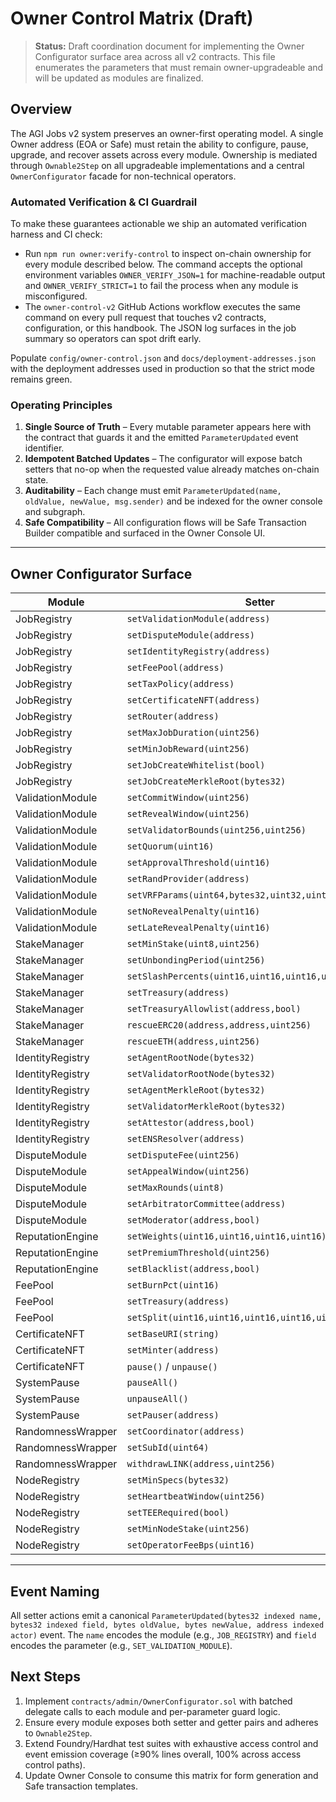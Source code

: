 # Owner Control Matrix (Draft)

> **Status:** Draft coordination document for implementing the Owner Configurator surface area across all v2 contracts. This file enumerates the parameters that must remain owner-upgradeable and will be updated as modules are finalized.

## Overview

The AGI Jobs v2 system preserves an owner-first operating model. A single Owner address (EOA or Safe) must retain the ability to configure, pause, upgrade, and recover assets across every module. Ownership is mediated through `Ownable2Step` on all upgradeable implementations and a central `OwnerConfigurator` facade for non-technical operators.

### Automated Verification & CI Guardrail

To make these guarantees actionable we ship an automated verification harness and CI check:

- Run `npm run owner:verify-control` to inspect on-chain ownership for every module described below. The command accepts the optional environment variables `OWNER_VERIFY_JSON=1` for machine-readable output and `OWNER_VERIFY_STRICT=1` to fail the process when any module is misconfigured.
- The `owner-control-v2` GitHub Actions workflow executes the same command on every pull request that touches v2 contracts, configuration, or this handbook. The JSON log surfaces in the job summary so operators can spot drift early.

Populate `config/owner-control.json` and `docs/deployment-addresses.json` with the deployment addresses used in production so that the strict mode remains green.

### Operating Principles

1. **Single Source of Truth** – Every mutable parameter appears here with the contract that guards it and the emitted `ParameterUpdated` event identifier.
2. **Idempotent Batched Updates** – The configurator will expose batch setters that no-op when the requested value already matches on-chain state.
3. **Auditability** – Each change must emit `ParameterUpdated(name, oldValue, newValue, msg.sender)` and be indexed for the owner console and subgraph.
4. **Safe Compatibility** – All configuration flows will be Safe Transaction Builder compatible and surfaced in the Owner Console UI.

---

## Owner Configurator Surface

| Module | Setter | Parameter | Units / Notes |
| ------ | ------ | --------- | ------------- |
| JobRegistry | `setValidationModule(address)` | Validation module proxy | address |
| JobRegistry | `setDisputeModule(address)` | Dispute module proxy | address |
| JobRegistry | `setIdentityRegistry(address)` | Identity registry | address |
| JobRegistry | `setFeePool(address)` | Fee pool address | address |
| JobRegistry | `setTaxPolicy(address)` | Tax policy contract | address |
| JobRegistry | `setCertificateNFT(address)` | Certificate NFT contract | address |
| JobRegistry | `setRouter(address)` | Jobs router | address |
| JobRegistry | `setMaxJobDuration(uint256)` | Upper bound in seconds | uint256 |
| JobRegistry | `setMinJobReward(uint256)` | Minimum payment amount | uint256 |
| JobRegistry | `setJobCreateWhitelist(bool)` | Toggle allowlist | bool |
| JobRegistry | `setJobCreateMerkleRoot(bytes32)` | Allowlist root | bytes32 |
| ValidationModule | `setCommitWindow(uint256)` | Seconds | uint256 |
| ValidationModule | `setRevealWindow(uint256)` | Seconds | uint256 |
| ValidationModule | `setValidatorBounds(uint256,uint256)` | min,max committee | uint256 |
| ValidationModule | `setQuorum(uint16)` | Percentage (basis points) | uint16 |
| ValidationModule | `setApprovalThreshold(uint16)` | Percentage (basis points) | uint16 |
| ValidationModule | `setRandProvider(address)` | Randomness provider | address |
| ValidationModule | `setVRFParams(uint64,bytes32,uint32,uint16)` | subId,keyHash,gasLimit,confirmations | mixed |
| ValidationModule | `setNoRevealPenalty(uint16)` | Basis points | uint16 |
| ValidationModule | `setLateRevealPenalty(uint16)` | Basis points | uint16 |
| StakeManager | `setMinStake(uint8,uint256)` | Role => stake amount | uint256 |
| StakeManager | `setUnbondingPeriod(uint256)` | Seconds | uint256 |
| StakeManager | `setSlashPercents(uint16,uint16,uint16,uint16,uint16)` | bps per offense | uint16 |
| StakeManager | `setTreasury(address)` | Treasury receiver | address |
| StakeManager | `setTreasuryAllowlist(address,bool)` | Access control | address,bool |
| StakeManager | `rescueERC20(address,address,uint256)` | Token, to, amount | addresses,uint256 |
| StakeManager | `rescueETH(address,uint256)` | Recipient, amount | address,uint256 |
| IdentityRegistry | `setAgentRootNode(bytes32)` | ENS node | bytes32 |
| IdentityRegistry | `setValidatorRootNode(bytes32)` | ENS node | bytes32 |
| IdentityRegistry | `setAgentMerkleRoot(bytes32)` | Allowlist root | bytes32 |
| IdentityRegistry | `setValidatorMerkleRoot(bytes32)` | Allowlist root | bytes32 |
| IdentityRegistry | `setAttestor(address,bool)` | Attestor allowlist | address,bool |
| IdentityRegistry | `setENSResolver(address)` | ENS resolver | address |
| DisputeModule | `setDisputeFee(uint256)` | Fee amount | uint256 |
| DisputeModule | `setAppealWindow(uint256)` | Seconds | uint256 |
| DisputeModule | `setMaxRounds(uint8)` | Arbitration rounds | uint8 |
| DisputeModule | `setArbitratorCommittee(address)` | Committee contract | address |
| DisputeModule | `setModerator(address,bool)` | Moderator ACL | address,bool |
| ReputationEngine | `setWeights(uint16,uint16,uint16,uint16)` | success,fail,slash,decay | uint16 |
| ReputationEngine | `setPremiumThreshold(uint256)` | Score threshold | uint256 |
| ReputationEngine | `setBlacklist(address,bool)` | Exclusion list | address,bool |
| FeePool | `setBurnPct(uint16)` | Basis points | uint16 |
| FeePool | `setTreasury(address)` | Treasury recipient | address |
| FeePool | `setSplit(uint16,uint16,uint16,uint16,uint16)` | agents,validators,operators,employers,treasury | uint16 |
| CertificateNFT | `setBaseURI(string)` | Metadata URI | string |
| CertificateNFT | `setMinter(address)` | Authorized minter | address |
| CertificateNFT | `pause()` / `unpause()` | Circuit breaker | - |
| SystemPause | `pauseAll()` | Global stop | - |
| SystemPause | `unpauseAll()` | Resume | - |
| SystemPause | `setPauser(address)` | Emergency delegate | address |
| RandomnessWrapper | `setCoordinator(address)` | VRF coordinator | address |
| RandomnessWrapper | `setSubId(uint64)` | Subscription id | uint64 |
| RandomnessWrapper | `withdrawLINK(address,uint256)` | Rescue LINK | address,uint256 |
| NodeRegistry | `setMinSpecs(bytes32)` | Hash of requirements | bytes32 |
| NodeRegistry | `setHeartbeatWindow(uint256)` | Seconds | uint256 |
| NodeRegistry | `setTEERequired(bool)` | Toggle attestation | bool |
| NodeRegistry | `setMinNodeStake(uint256)` | Stake threshold | uint256 |
| NodeRegistry | `setOperatorFeeBps(uint16)` | Fee share | uint16 |

---

## Event Naming

All setter actions emit a canonical `ParameterUpdated(bytes32 indexed name, bytes32 indexed field, bytes oldValue, bytes newValue, address indexed actor)` event. The `name` encodes the module (e.g., `JOB_REGISTRY`) and `field` encodes the parameter (e.g., `SET_VALIDATION_MODULE`).

## Next Steps

1. Implement `contracts/admin/OwnerConfigurator.sol` with batched delegate calls to each module and per-parameter guard logic.
2. Ensure every module exposes both setter and getter pairs and adheres to `Ownable2Step`.
3. Extend Foundry/Hardhat test suites with exhaustive access control and event emission coverage (≥90% lines overall, 100% across access control paths).
4. Update Owner Console to consume this matrix for form generation and Safe transaction templates.

